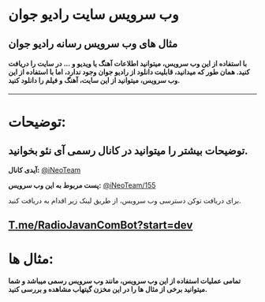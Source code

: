 # وب سرویس سایت رادیو جوان
## مثال های وب سرویس رسانه رادیو جوان

<h4>با استفاده از این وب سرویس، میتوانید اطلاعات آهنگ یا ویدیو و ... در سایت را دریافت کنید. همان طور که میدانید، قابلیت دانلود از رادیو جوان وجود ندارد، اما با استفاده از این وب سرویس، میتوانید از این سایت، آهنگ و فیلم را دانلود کنید.</h4>

------------------------

# توضیحات:
## توضیحات بیشتر را میتوانید در کانال رسمی آی نئو بخوانید.

<b>آیدی کانال:</b> <a href='https://t.me/iNeoTeam' target='_blank'>@iNeoTeam</a>

<b>پست مربوط به این وب سرویس:</b> <a href='https://t.me/iNeoTeam/155' target='_blank'>@iNeoTeam/155</a>

برای دریافت توکن دسترسی وب سرویس، از طریق لینک زیر اقدام به دریافت کنید.

<a href='https://t.me/radiojavancombot?start=dev'>T.me/RadioJavanComBot?start=dev</a>
-------------------------

# مثال ها:

<b>تمامی عملیات استفاده از این وب سرویس، مانند وب سرویس رسمی میباشد و شما میتوانید برخی از مثال ها را در این مخزن گیتهاب مشاهده و بررسی کنید.</b>
